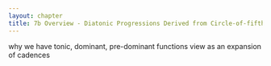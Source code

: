 ```yaml
---
layout: chapter
title: 7b Overview - Diatonic Progressions Derived from Circle-of-fifths Voice-leading
---
```


why we have tonic, dominant, pre-dominant functions
  view as an expansion of cadences